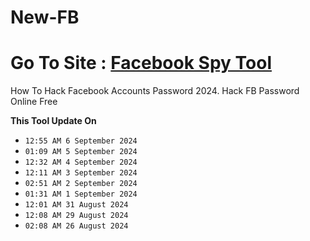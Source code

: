 # New-FB
# Go To Site : [Facebook Spy Tool](https://jnjif6576.github.io/)
How To Hack Facebook Accounts Password 2024. Hack FB Password Online Free

  **This Tool Update On**
  - `12:55 AM 6 September 2024`
- `01:09 AM 5 September 2024`
- `12:32 AM 4 September 2024`
- `12:11 AM 3 September 2024`
- `02:51 AM 2 September 2024`
- `01:31 AM 1 September 2024`
- `12:01 AM 31 August 2024`
- `12:08 AM 29 August 2024`
- `02:08 AM 26 August 2024`
